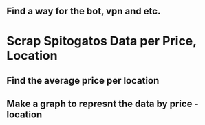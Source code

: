 ## Find a way for the bot, vpn and etc.

# Scrap Spitogatos Data per Price, Location

## Find the average price per location
## Make a graph to represnt the data by price - location